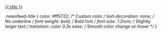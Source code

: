 <a href="{{ url }}"
   class="newsfeed-title"
   target="_blank">{{ title }}</a>

   .newsfeed-title {
  color: #ff5722; /* Custom color */
  text-decoration: none; /* No underline */
  font-weight: bold; /* Bold font */
  font-size: 1.2rem; /* Slightly larger text */
  transition: color 0.3s ease; /* Smooth color change on hover */
}
